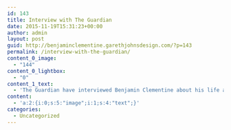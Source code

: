 ```yaml
---
id: 143
title: Interview with The Guardian
date: 2015-11-19T15:31:23+00:00
author: admin
layout: post
guid: http://benjaminclementine.garethjohnsdesign.com/?p=143
permalink: /interview-with-the-guardian/
content_0_image:
  - "144"
content_0_lightbox:
  - "0"
content_1_text:
  - 'The Guardian have interviewed Benjamin Clementine about his life and roots in busking in Paris. You can read the whole piece <a href="http://www.theguardian.com/music/2015/nov/18/benjamin-clementine-i-sang-on-the-paris-metro-like-i-was-playing-in-a-stadium" target="_blank">here</a>.'
content:
  - 'a:2:{i:0;s:5:"image";i:1;s:4:"text";}'
categories:
  - Uncategorized
---
```

